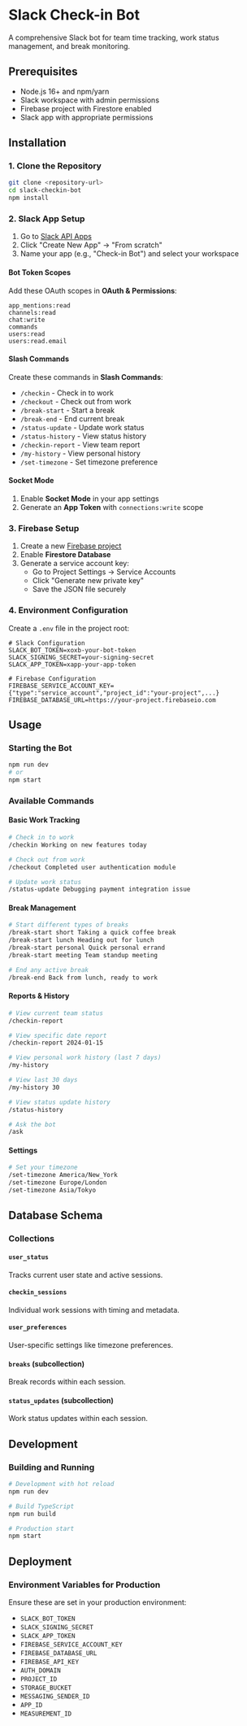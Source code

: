 # Slack Check-in Bot

A comprehensive Slack bot for team time tracking, work status management, and break monitoring.

## Prerequisites

- Node.js 16+ and npm/yarn
- Slack workspace with admin permissions
- Firebase project with Firestore enabled
- Slack app with appropriate permissions

## Installation

### 1. Clone the Repository
```bash
git clone <repository-url>
cd slack-checkin-bot
npm install
```

### 2. Slack App Setup

1. Go to [Slack API Apps](https://api.slack.com/apps)
2. Click "Create New App" → "From scratch"
3. Name your app (e.g., "Check-in Bot") and select your workspace

#### Bot Token Scopes
Add these OAuth scopes in **OAuth & Permissions**:
```
app_mentions:read
channels:read
chat:write
commands
users:read
users:read.email
```

#### Slash Commands
Create these commands in **Slash Commands**:
- `/checkin` - Check in to work
- `/checkout` - Check out from work  
- `/break-start` - Start a break
- `/break-end` - End current break
- `/status-update` - Update work status
- `/status-history` - View status history
- `/checkin-report` - View team report
- `/my-history` - View personal history
- `/set-timezone` - Set timezone preference

#### Socket Mode
1. Enable **Socket Mode** in your app settings
2. Generate an **App Token** with `connections:write` scope

### 3. Firebase Setup

1. Create a new [Firebase project](https://console.firebase.google.com)
2. Enable **Firestore Database**
3. Generate a service account key:
   - Go to Project Settings → Service Accounts
   - Click "Generate new private key"
   - Save the JSON file securely

### 4. Environment Configuration

Create a `.env` file in the project root:

```env
# Slack Configuration
SLACK_BOT_TOKEN=xoxb-your-bot-token
SLACK_SIGNING_SECRET=your-signing-secret
SLACK_APP_TOKEN=xapp-your-app-token

# Firebase Configuration
FIREBASE_SERVICE_ACCOUNT_KEY={"type":"service_account","project_id":"your-project",...}
FIREBASE_DATABASE_URL=https://your-project.firebaseio.com
```

## Usage

### Starting the Bot
```bash
npm run dev
# or
npm start
```

### Available Commands

#### Basic Work Tracking
```bash
# Check in to work
/checkin Working on new features today

# Check out from work  
/checkout Completed user authentication module

# Update work status
/status-update Debugging payment integration issue
```

#### Break Management
```bash
# Start different types of breaks
/break-start short Taking a quick coffee break
/break-start lunch Heading out for lunch
/break-start personal Quick personal errand
/break-start meeting Team standup meeting

# End any active break
/break-end Back from lunch, ready to work
```

#### Reports & History
```bash
# View current team status
/checkin-report

# View specific date report
/checkin-report 2024-01-15

# View personal work history (last 7 days)
/my-history

# View last 30 days
/my-history 30

# View status update history
/status-history

# Ask the bot
/ask
```

#### Settings
```bash
# Set your timezone
/set-timezone America/New_York
/set-timezone Europe/London
/set-timezone Asia/Tokyo
```

## Database Schema

### Collections

#### `user_status`
Tracks current user state and active sessions.

#### `checkin_sessions` 
Individual work sessions with timing and metadata.

#### `user_preferences`
User-specific settings like timezone preferences.

#### `breaks` (subcollection)
Break records within each session.

#### `status_updates` (subcollection)
Work status updates within each session.

## Development

### Building and Running
```bash
# Development with hot reload
npm run dev

# Build TypeScript
npm run build

# Production start
npm start
```

## Deployment

### Environment Variables for Production
Ensure these are set in your production environment:
- `SLACK_BOT_TOKEN`
- `SLACK_SIGNING_SECRET` 
- `SLACK_APP_TOKEN`
- `FIREBASE_SERVICE_ACCOUNT_KEY`
- `FIREBASE_DATABASE_URL`
- `FIREBASE_API_KEY`
- `AUTH_DOMAIN`
- `PROJECT_ID`
- `STORAGE_BUCKET`
- `MESSAGING_SENDER_ID`
- `APP_ID`
- `MEASUREMENT_ID`